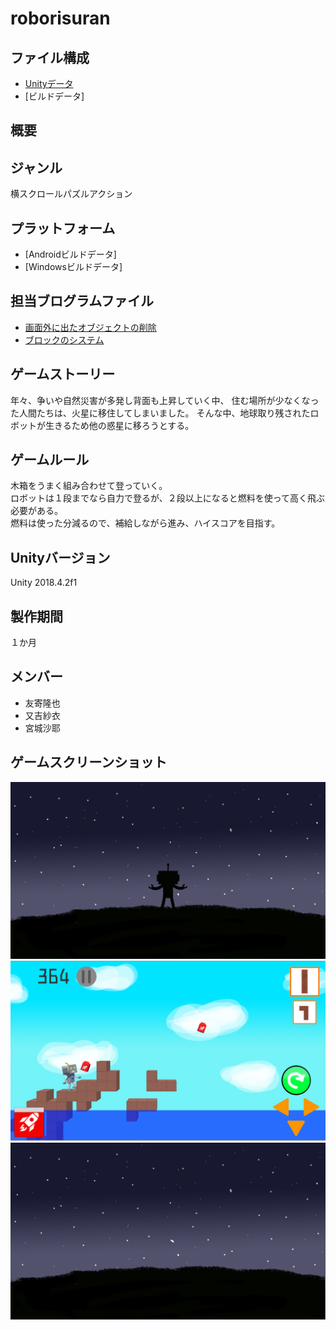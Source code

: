 # roborisuran

## ファイル構成  
* [Unityデータ](./testgame/)  
* [ビルドデータ]  

## 概要  

## ジャンル  
横スクロールパズルアクション

## プラットフォーム  
* [Androidビルドデータ]  
* [Windowsビルドデータ]

## 担当ブログラムファイル  
* [画面外に出たオブジェクトの削除](./TetrisRunUp/Assets/c18018/Scripts/BlockExit.cs)  
* [ブロックのシステム](./TetrisRunUp/Assets/c18018/Scripts/Map.cs)  

## ゲームストーリー  
年々、争いや自然災害が多発し背面も上昇していく中、
住む場所が少なくなった人間たちは、火星に移住してしまいました。
そんな中、地球取り残されたロボットが生きるため他の惑星に移ろうとする。

## ゲームルール  
木箱をうまく組み合わせて登っていく。  
ロボットは１段までなら自力で登るが、２段以上になると燃料を使って高く飛ぶ必要がある。  
燃料は使った分減るので、補給しながら進み、ハイスコアを目指す。  

## Unityバージョン  
Unity 2018.4.2f1  

## 製作期間  
１か月

## メンバー  
* 友寄隆也  
* 又吉紗衣  
* 宮城沙耶  

## ゲームスクリーンショット  
![タイトル画面](./ScreenShot/taitoru1.png)  
![プレイ画面](./ScreenShot/gameScene.png)  
![リザルト画面](./ScreenShot/restlt.png)  